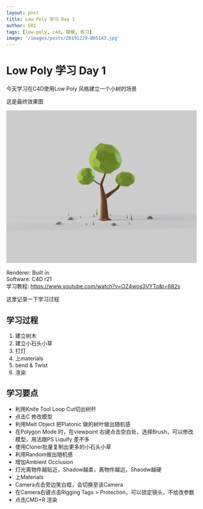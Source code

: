```yaml
---
layout: post
title: Low Poly 学习 Day 1
author: ERI
tags: [low-poly, c4d, 建模, 练习]
image: '/images/posts/20191229-005143.jpg'
---
```


# Low Poly 学习 Day 1

今天学习在C4D使用Low Poly 风格建立一个小树的场景

这是最终效果图

![lowpoly-2019-12-28-224026](\images\2019\12\lowpoly-2019-12-28-224026.jpg)

Renderer: Built in<br>Software: C4D r21<br>学习教程: https://www.youtube.com/watch?v=OZ4wos3VYTo&t=682s<br>

这里记录一下学习过程

## 学习过程

1. 建立树木
2. 建立小石头小草
3. 打灯
4. 上materials
5. bend & Twist
6. 渲染

## 学习要点

- 利用Knife Tool Loop Cut切出树杆
- 点击C 修改模型
- 利用Melt Object 把Platonic 做的树叶做出随机感
- 在Polygon Mode 时，在viewpoint 右键点击空白处，选择Brush，可以修改模型，用法跟PS Liquify 差不多
- 使用Cloner批量复制出更多的小石头小草
- 利用Random做出随机感
- 增加Ambient Occlusion
- 灯光离物件越贴近，Shadow越柔，离物件越远，Shaodw越硬
- 上Materials
- Camera点击旁边笑白框，会切换至该Camera
- 在Camera右键点击Rigging Tags > Protection，可以锁定镜头，不给改参数
- 点击CMD+R 渲染 

